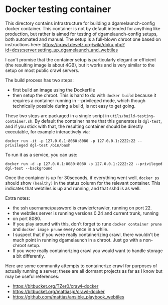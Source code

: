 # Docker testing container

This directory contains infrastructure for building a dgamelaunch-config
docker container. This container is not by default intended for anything like
production, but rather is aimed for testing of dgamelaunch-config setups, both
automated and manual. The setup is a full-blown chroot one based on
instructions here: https://crawl.develz.org/wiki/doku.php?id=dcss:server:setting_up_dgamelaunch_and_webtiles

I can't promise that the container setup is particularly elegant or efficient
(the resulting image is about 4GB), but it works and is very similar to the
setup on most public crawl servers.

The build process has two steps:
* first build an image using the Dockerfile
* then setup the chroot. This is hard to do with `docker build` because it
  requires a container running in --privileged mode, which though technically
  possible during a build, is not easy to get going.

These two steps are packaged in a single script in
`utils/build-testing-container.sh`. By default the container name that this
generates is `dgl-test`, and if you stick with that, the resulting container
should be directly executable, for example interactively via:

    docker run -it -p 127.0.0.1:8080:8080 -p 127.0.0.1:2222:22 --privileged dgl-test /bin/bash

To run it as a service, you can use:

    docker run -d -p 127.0.0.1:8080:8080 -p 127.0.0.1:2222:22 --privileged dgl-test --background

Once the container is up for 30seconds, if everything went well, `docker ps`
should show `(healthy)` in the status column for the relevant container. This
indicates that webtiles is up and running, and that sshd is as well.

Extra notes:
* the ssh username/password is crawler/crawler, running on port 22.
* the webtiles server is running versions 0.24 and current trunk, running
* on port 8080.
* If you play around with this, don't forget to rune `docker container prune`
  and `docker image prune` every once in a while.
* I suspect that if you were really containerizing crawl, there wouldn't be
  much point in running dgamelaunch in a chroot. Just go with a non-chroot
  setup.
* If you were really containerizing crawl you would want to handle storage a
  bit differently.

Here are some community attempts to containerize crawl for purposes of actually
running a server; these are all dormant projects as far as I know but may be
useful references:
* https://bitbucket.org/TZer0/crawl-docker
* https://bitbucket.org/mattiasjp/crawl-docker
* https://github.com/mattias/ansible_playbook_webtiles
